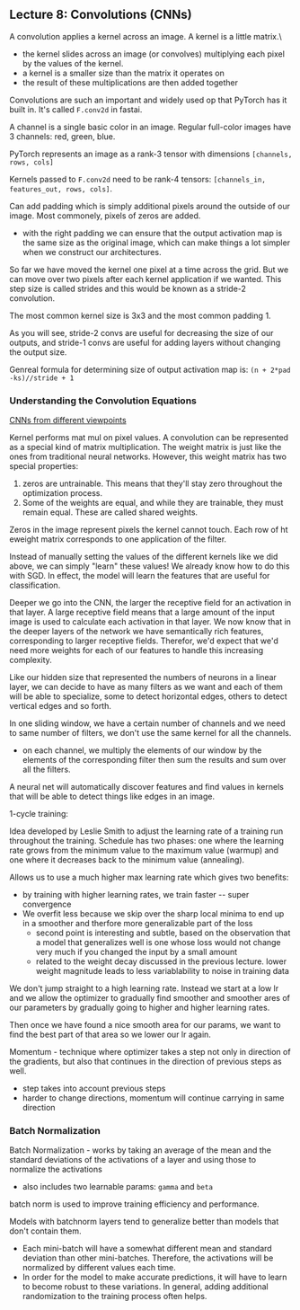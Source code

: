 ## Lecture 8: Convolutions (CNNs)

A convolution applies a kernel across an image. A kernel is a little matrix.\
* the kernel slides across an image (or convolves) multiplying each pixel by the values of the kernel.
* a kernel is a smaller size than the matrix it operates on
* the result of these multiplications are then added together

Convolutions are such an important and widely used op that PyTorch has it built in. It's called `F.conv2d` in fastai.

A channel is a single basic color in an image. Regular full-color images have 3 channels: red, green, blue.

PyTorch represents an image as a rank-3 tensor with dimensions `[channels, rows, cols]`

Kernels passed to `F.conv2d` need to be rank-4 tensors: `[channels_in, features_out, rows, cols]`.

Can add padding which is simply additional pixels around the outside of our image. Most commonely, pixels of zeros are added.
* with the right padding we can ensure that the output activation map is the same size as the original image, which can make things a lot simpler when we construct our architectures.

So far we have moved the kernel one pixel at a time across the grid. But we can move over two pixels after each kernel application if we wanted. This step size is called strides and this would be known as a stride-2 convolution.

The most common kernel size is 3x3 and the most common padding 1. 

As you will see, stride-2 convs are useful for decreasing the size of our outputs, and stride-1 convs are useful for adding layers without changing the output size.

Genreal formula for determining size of output activation map is:
`(n + 2*pad -ks)//stride + 1`

### Understanding the Convolution Equations

[CNNs from different viewpoints](https://medium.com/impactai/cnns-from-different-viewpoints-fab7f52d159c)

Kernel performs mat mul on pixel values. A convolution can be represented as a special kind of matrix multiplication. The weight matrix is just like the ones from traditional neural networks. However, this weight matrix has two special properties:
1. zeros are untrainable. This means that they'll stay zero throughout the optimization process.
2. Some of the weights are equal, and while they are trainable, they must remain equal. These are called shared weights.

Zeros in the image represent pixels the kernel cannot touch. Each row of ht eweight matrix corresponds to one application of the filter.

Instead of manually setting the values of the different kernels like we did above, we can simply "learn" these values! We already know how to do this with SGD. In effect, the model will learn the features that are useful for classification.

Deeper we go into the CNN, the larger the receptive field for an activation in that layer. A large receptive field means that a large amount of the input image is used to calculate each activation in that layer. We now know that in the deeper layers of the network we have semantically rich features, corresponding to larger receptive fields. Therefor, we'd expect that we'd need more weights for each of our features to handle this increasing complexity.

Like our hidden size that represented the numbers of neurons in a linear layer, we can decide to have as many filters as we want and each of them will be able to specialize, some to detect horizontal edges, others to detect vertical edges and so forth.

In one sliding window, we have a certain number of channels and we need to same number of filters, we don't use the same kernel for all the channels.
* on each channel, we multiply the elements of our window by the elements of the corresponding filter then sum the results and sum over all the filters.

A neural net will automatically discover features and find values in kernels that will be able to detect things like edges in an image.

1-cycle training:

Idea developed by Leslie Smith to adjust the learning rate of a training run throughout the training. Schedule has two phases: one where the learning rate grows from the minimum value to the maximum value (warmup) and one where it decreases back to the minimum value (annealing).

Allows us to use a much higher max learning rate which gives two benefits:
* by training with higher learning rates, we train faster -- super convergence
* We overfit less because we skip over the sharp local minima to end up in a smoother and therfore more generalizable part of the loss
    * second point is interesting and subtle, based on the observation that a model that generalizes well is one whose loss would not change very much if you changed the input by a small amount
    * related to the weight decay discussed in the previous lecture. lower weight magnitude leads to less variablability to noise in training data

We don't jump straight to a high learning rate. Instead we start at a low lr and we allow the optimizer to gradually find smoother and smoother ares of our parameters by gradually going to higher and higher learning rates.

Then once we have found a nice smooth area for our params, we want to find the best part of that area so we lower our lr again.

Momentum - technique where optimizer takes a step not only in direction of the gradients, but also that continues in the direction of previous steps as well.
* step takes into account previous steps
* harder to change directions, momentum will continue carrying in same direction

### Batch Normalization

Batch Normalization - works by taking an average of the mean and the standard deviations of the activations of a layer and using those to normalize the activations
* also includes two learnable params: `gamma` and `beta`

batch norm is used to improve training efficiency and performance.

Models with batchnorm layers tend to generalize better than models that don't contain them. 
* Each mini-batch will have a somewhat different mean and standard deviation than other mini-batches. Therefore, the activations will be normalized by different values each time.
* In order for the model to make accurate predictions, it will have to learn to become robust to these variations. In general, adding additional randomization to the training process often helps.